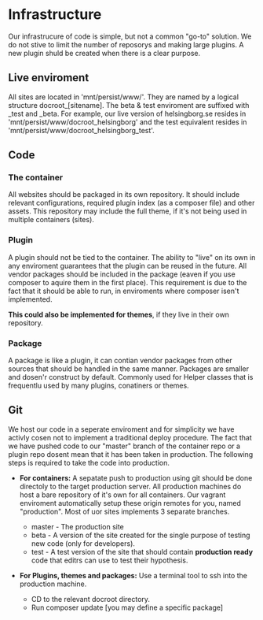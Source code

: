 # Infrastructure
Our infrastrucure of code is simple, but not a common "go-to" solution. We do not stive to limit the number of reposorys and making large plugins. A new plugin shuld be created when there is a clear purpose. 

## Live enviroment
All sites are located in 'mnt/persist/www/'. They are named by a logical structure docroot_[sitename]. The beta & test enviroment are suffixed with _test and _beta. For example, our live version of helsingborg.se resides in 'mnt/persist/www/docroot_helsingborg' and the test equivalent resides in 'mnt/persist/www/docroot_helsingborg_test'. 

## Code

### The container
All websites should be packaged in its own repository. It should include relevant configurations, required plugin index (as a composer file) and other assets. This repository may include the full theme, if it's not being used in multiple containers (sites). 

### Plugin
A plugin should not be tied to the container. The ability to "live" on its own in any enviroment guarantees that the plugin can be reused in the future. All vendor packages should be included in the package (eaven if you use composer to aquire them in the first place). This requirement is due to the fact that it should be able to run, in enviroments where composer isen't implemented.

__This could also be implemented for themes__, if they live in their own repository. 

### Package
A package is like a plugin, it can contian vendor packages from other sources that should be handled in the same manner. Packages are smaller and dosen'r construct by default. Commonly used for Helper classes that is frequentlu used by many plugins, conatiners or themes. 

## Git
We host our code in a seperate enviroment and for simplicity we have activly cosen not to implement a traditional deploy procedure. The fact that we have pushed code to our "master" branch of the container repo or a plugin repo dosent mean that it has been taken in production. The following steps is required to take the code into production. 

- __For containers:__ A sepatate push to production using git should be done directoly to the target production server. All production machines do host a bare repository of it's own for all containers. Our vagrant enviroment automatically setup these origin remotes for you, named "production". Most of uor sites implements 3 separate branches. 
    + master - The production site
    + beta - A version of the site created for the single purpose of testing new code (only for developers).
    + test - A test version of the site that should contain __production ready__ code that editrs can use to test their hypothesis. 
    
- __For Plugins, themes and packages:__ Use a terminal tool to ssh into the production machine. 
    + CD to the relevant docroot directory. 
    + Run composer update [you may define a specific package]



